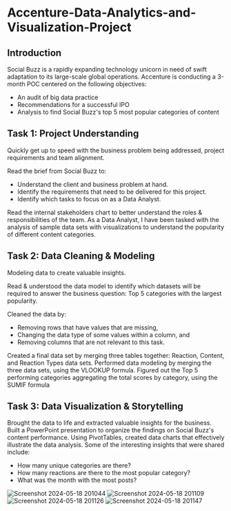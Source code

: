 # Accenture-Data-Analytics-and-Visualization-Project

## Introduction
Social Buzz is a rapidly expanding technology unicorn in need of swift adaptation to its large-scale global operations.
Accenture is conducting a 3-month POC centered on the following objectives:
+ An audit of big data practice
+ Recommendations for a successful IPO
+ Analysis to find Social Buzz's top 5 most popular categories of content

## Task 1: Project Understanding
Quickly get up to speed with the business problem being addressed, project requirements and team alignment.

Read the brief from Social Buzz to:
+ Understand the client and business problem at hand.
+ Identify the requirements that need to be delivered for this project.
+ Identify which tasks to focus on as a Data Analyst.

Read the internal stakeholders chart to better understand the roles & responsibilities of the team.
As a Data Analyst, I have been tasked with the analysis of sample data sets with visualizations to understand the popularity of different content categories.


## Task 2: Data Cleaning & Modeling
Modeling data to create valuable insights.

Read & understood the data model to identify which datasets will be required to answer the business question: 
Top 5 categories with the largest popularity.

Cleaned the data by:
+ Removing rows that have values that are missing,
+ Changing the data type of some values within a column, and
+ Removing columns that are not relevant to this task.

Created a final data set by merging three tables together: Reaction, Content, and Reaction Types data sets.
Performed data modeling by merging the three data sets, using the VLOOKUP formula.
Figured out the Top 5 performing categories aggregating the total scores by category, using the SUMIF formula

## Task 3: Data Visualization & Storytelling
Brought the data to life and extracted valuable insights for the business. Built a PowerPoint presentation to organize the findings on Social Buzz's content performance. Using PivotTables, created data charts that effectively illustrate the data analysis.
Some of the interesting insights that were shared include:

+ How many unique categories are there?
+ How many reactions are there to the most popular category?
+ What was the month with the most posts?

![Screenshot 2024-05-18 201044](https://github.com/mdilshad7478/PWC---Virtual-Internship-/assets/157358118/3b301015-d98b-464e-b1ea-cee35eeddb6d)
![Screenshot 2024-05-18 201109](https://github.com/mdilshad7478/PWC---Virtual-Internship-/assets/157358118/ad77d9c9-318c-482f-97df-58a568fc76bb)
![Screenshot 2024-05-18 201126](https://github.com/mdilshad7478/PWC---Virtual-Internship-/assets/157358118/ac077fa3-9ffc-4bf9-8dea-f535e286de59)
![Screenshot 2024-05-18 201147](https://github.com/mdilshad7478/PWC---Virtual-Internship-/assets/157358118/ebca040c-c317-488e-be03-9aa0f34c1e4c)


